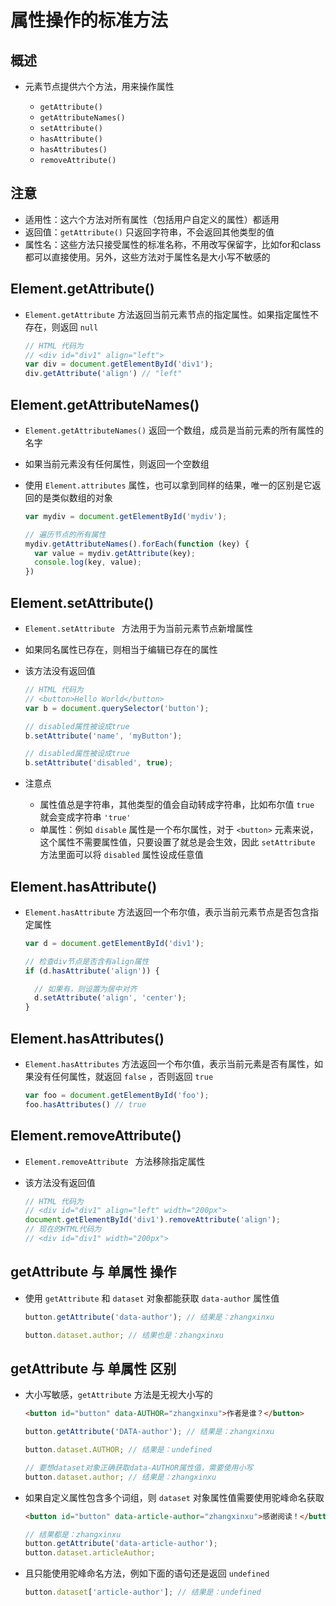 # 属性操作的标准方法

## 概述

+ 元素节点提供六个方法，用来操作属性

  + `getAttribute()`
  + `getAttributeNames()`
  + `setAttribute()`
  + `hasAttribute()`
  + `hasAttributes()`
  + `removeAttribute()`

## 注意

+ 适用性：这六个方法对所有属性（包括用户自定义的属性）都适用
+ 返回值：`getAttribute()` 只返回字符串，不会返回其他类型的值
+ 属性名：这些方法只接受属性的标准名称，不用改写保留字，比如for和class都可以直接使用。另外，这些方法对于属性名是大小写不敏感的

## Element.getAttribute()

+ `Element.getAttribute` 方法返回当前元素节点的指定属性。如果指定属性不存在，则返回 `null`

  ```js
  // HTML 代码为
  // <div id="div1" align="left">
  var div = document.getElementById('div1');
  div.getAttribute('align') // "left"
  ```

## Element.getAttributeNames()

+ `Element.getAttributeNames()` 返回一个数组，成员是当前元素的所有属性的名字
+ 如果当前元素没有任何属性，则返回一个空数组
+ 使用 `Element.attributes` 属性，也可以拿到同样的结果，唯一的区别是它返回的是类似数组的对象

  ```js
  var mydiv = document.getElementById('mydiv');

  // 遍历节点的所有属性
  mydiv.getAttributeNames().forEach(function (key) {
    var value = mydiv.getAttribute(key);
    console.log(key, value);
  })
  ```

## Element.setAttribute()

+ `Element.setAttribute ` 方法用于为当前元素节点新增属性
+ 如果同名属性已存在，则相当于编辑已存在的属性
+ 该方法没有返回值

  ```js
  // HTML 代码为
  // <button>Hello World</button>
  var b = document.querySelector('button');

  // disabled属性被设成true
  b.setAttribute('name', 'myButton');

  // disabled属性被设成true
  b.setAttribute('disabled', true);
  ```

+ 注意点

  + 属性值总是字符串，其他类型的值会自动转成字符串，比如布尔值 `true` 就会变成字符串 `'true'`
  + 单属性：例如 `disable` 属性是一个布尔属性，对于 `<button>` 元素来说，这个属性不需要属性值，只要设置了就总是会生效，因此 `setAttribute` 方法里面可以将 `disabled` 属性设成任意值

## Element.hasAttribute()

+ `Element.hasAttribute` 方法返回一个布尔值，表示当前元素节点是否包含指定属性

  ```js
  var d = document.getElementById('div1');

  // 检查div节点是否含有align属性
  if (d.hasAttribute('align')) {

    // 如果有，则设置为居中对齐
    d.setAttribute('align', 'center');
  }
  ```

## Element.hasAttributes()

+ `Element.hasAttributes` 方法返回一个布尔值，表示当前元素是否有属性，如果没有任何属性，就返回 `false` ，否则返回 `true`

  ```js
  var foo = document.getElementById('foo');
  foo.hasAttributes() // true
  ```

## Element.removeAttribute()

+ `Element.removeAttribute ` 方法移除指定属性
+ 该方法没有返回值

  ```js
  // HTML 代码为
  // <div id="div1" align="left" width="200px">
  document.getElementById('div1').removeAttribute('align');
  // 现在的HTML代码为
  // <div id="div1" width="200px">
  ```

## getAttribute 与 单属性 操作

+ 使用 `getAttribute` 和 `dataset` 对象都能获取 `data-author` 属性值

  ```js
  button.getAttribute('data-author'); // 结果是：zhangxinxu
  ```

  ```js
  button.dataset.author; // 结果也是：zhangxinxu
  ```

## getAttribute 与 单属性 区别

+ 大小写敏感，`getAttribute` 方法是无视大小写的

  ```html
  <button id="button" data-AUTHOR="zhangxinxu">作者是谁？</button>
  ```

  ```js
  button.getAttribute('DATA-author'); // 结果是：zhangxinxu
  ```

  ```js
  button.dataset.AUTHOR; // 结果是：undefined

  // 要想dataset对象正确获取data-AUTHOR属性值，需要使用小写
  button.dataset.author; // 结果是：zhangxinxu
  ```

+ 如果自定义属性包含多个词组，则 `dataset` 对象属性值需要使用驼峰命名获取

  ```html
  <button id="button" data-article-author="zhangxinxu">感谢阅读！</button>
  ```

  ```js
  // 结果都是：zhangxinxu
  button.getAttribute('data-article-author');
  button.dataset.articleAuthor;
  ```

+ 且只能使用驼峰命名方法，例如下面的语句还是返回 `undefined`

  ```js
  button.dataset['article-author']; // 结果是：undefined
  ```

